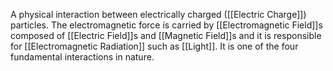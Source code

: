 A physical interaction between electrically charged ([[Electric Charge]]) particles. The electromagnetic force is carried by [[Electromagnetic Field]]s composed of [[Electric Field]]s and [[Magnetic Field]]s and it is responsible for [[Electromagnetic Radiation]] such as [[Light]]. It is one of the four fundamental interactions in nature.